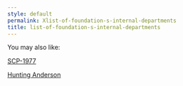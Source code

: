 ```yaml
---
style: default
permalink: Xlist-of-foundation-s-internal-departments
title: list-of-foundation-s-internal-departments
---
```

You may also like:

[SCP-1977](http://scp-wiki.net/scp-1977)

[Hunting Anderson](http://scp-wiki.net/hunting-anderson)
